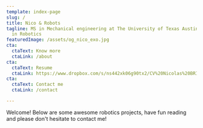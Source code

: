 ```yaml
---
template: index-page
slug: /
title: Nico & Robots
tagline: MS in Mechanical engineering at The University of Texas Austin, Expert
  in Robotics
featuredImage: /assets/og_nico_exo.jpg
cta:
  ctaText: Know more
  ctaLink: /about
cta:
  ctaText: Resume
  ctaLink: https://www.dropbox.com/s/ns442xk06g90tx2/CV%20Nicolas%20BRISSONNEAU.pdf?dl=0
cta:
  ctaText: Contact me
  ctaLink: /contact

---
```

<!--StartFragment-->

Welcome! Below are some awesome robotics projects, have fun reading and please don't hesitate to contact me!

<!--EndFragment-->

